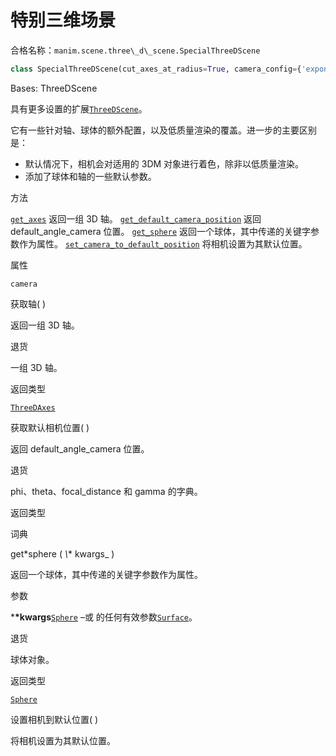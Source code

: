 # 特别三维场景

合格名称：`manim.scene.three\_d\_scene.SpecialThreeDScene`

```py
class SpecialThreeDScene(cut_axes_at_radius=True, camera_config={'exponential_projection': True, 'should_apply_shading': True}, three_d_axes_config={'axis_config': {'numbers_with_elongated_ticks': [0, 1, 2], 'stroke_width': 2, 'tick_frequency': 1, 'unit_size': 2}, 'num_axis_pieces': 1}, sphere_config={'radius': 2, 'resolution': (24, 48)}, default_angled_camera_position={'phi': 1.2217304763960306, 'theta': - 1.9198621771937625}, low_quality_config={'camera_config': {'should_apply_shading': False}, 'sphere_config': {'resolution': (12, 24)}, 'three_d_axes_config': {'num_axis_pieces': 1}}, **kwargs)
```

Bases: ThreeDScene

具有更多设置的扩展[`ThreeDScene`]()。

它有一些针对轴、球体的额外配置，以及低质量渲染的覆盖。进一步的主要区别是：

- 默认情况下，相机会对适用的 3DM 对象进行着色，除非以低质量渲染。
- 添加了球体和轴的一些默认参数。

方法

[`get_axes`]()
返回一组 3D 轴。
[`get_default_camera_position`]()
返回 default_angle_camera 位置。
[`get_sphere`]()
返回一个球体，其中传递的关键字参数作为属性。
[`set_camera_to_default_position`]()
将相机设置为其默认位置。



属性

`camera`

获取轴( )

返回一组 3D 轴。

退货

一组 3D 轴。

返回类型

[`ThreeDAxes`]()

获取默认相机位置( )

返回 default_angle_camera 位置。

退货

phi、theta、focal_distance 和 gamma 的字典。

返回类型

词典

get*sphere ( *\\*\* kwargs\_ )

返回一个球体，其中传递的关键字参数作为属性。

参数

\***\*kwargs**[`Sphere`]() –或 的任何有效参数[`Surface`]()。

退货

球体对象。

返回类型

[`Sphere`]()

设置相机到默认位置( )

将相机设置为其默认位置。
